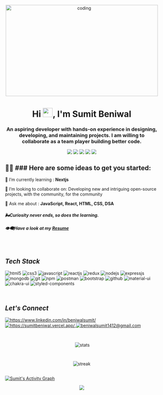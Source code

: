 
<p align="center">
<!-- <img  src="https://camo.githubusercontent.com/fa73289736064aba480d0708da37d7aa183a8c3e2bcc2f58c54285a3bbbeecc1/68747470733a2f2f7777772e61616c7068612e6e65742f77702d636f6e74656e742f75706c6f6164732f323032302f31322f66756c6c2d737461636b2d646576656c6f706d656e742e676966" alt="sumit beniwal" width="600px" height="320px" /> -->
<img alt="coding" width="500" height="300px" src="https://user-images.githubusercontent.com/56001279/169039511-a3887a25-f6aa-449c-a269-82372aaa8618.gif"/> </br>
</p>

<h1 align="center">Hi <img src="https://raw.githubusercontent.com/MartinHeinz/MartinHeinz/master/wave.gif" width="32px" height="30px">,  I'm Sumit Beniwal </h1>

<h3 align="center">An aspiring developer with hands-on experience in designing, developing, and maintaining projects. I am willing to collaborate as a team player building better code.
</h3>

<p align= "center">
<img src="https://img.shields.io/badge/M-MongoDB-brightgreen"/>
<img src="https://img.shields.io/badge/E-Express-yellow"/>
<img src="https://img.shields.io/badge/R-React-skyblue"/>
<img src="https://img.shields.io/badge/N-Node-green"/>
<img src="https://img.shields.io/badge/JS-Javascript-yellow"/>
</p>

## 🙋‍♂️ ### Here are some ideas to get you started:</br>

🌱 I’m currently learning : **Nextjs**

🤝 I’m looking to collaborate on: Developing new and intriguing open-source projects, with the community, for the community

💬 Ask me about : **JavaScript, React, HTML, CSS, DSA**

<h4> <i> 🌬Curiosity never ends, so does the learning.</i></h4>
<h4> <i> 👁‍🗨Have a look at my <a href="https://drive.google.com/file/d/12m_IXCXrYk7uoFHVi3s6U3oN43zPoPkd/view?usp=sharing">Resume</a></i> </h4>
<br/>

<br/>

<!----------------------------------- Tech Stack Section ------------------------------------>

<h2><i>Tech Stack</i></h2>

<p>
    <img src="https://img.shields.io/badge/HTML5-E34F26?style=for-the-badge&logo=html5&logoColor=white" alt="html5" />
    <img src="https://img.shields.io/badge/CSS3-1572B6?style=for-the-badge&logo=css3&logoColor=white" alt="css3" />
    <img src="https://img.shields.io/badge/JavaScript-323330?style=for-the-badge&logo=javascript&logoColor=F7DF1E" alt="javascript" />
    <img src="https://img.shields.io/badge/React-20232A?style=for-the-badge&logo=react&logoColor=61DAFB" alt="reactjs" />
    <img src="https://img.shields.io/badge/Redux-593D88?style=for-the-badge&logo=redux&logoColor=white" alt="redux" />
    <img src="https://img.shields.io/badge/Node.js-339933?style=for-the-badge&logo=nodedotjs&logoColor=white" alt="nodejs" />
    <img src="https://img.shields.io/badge/Express.js-000000?style=for-the-badge&logo=express&logoColor=white" alt="expressjs" />
    <img src="https://img.shields.io/badge/MongoDB-4EA94B?style=for-the-badge&logo=mongodb&logoColor=white" alt="mongodb" />
    <img src="https://img.shields.io/badge/Git-f44d27?style=for-the-badge&logo=git&logoColor=white" alt="git" />
    <img src="https://img.shields.io/badge/npm-CB3837?style=for-the-badge&logo=npm&logoColor=white" alt="npm" />
    <img src="https://img.shields.io/badge/Postman-FF6C37?style=for-the-badge&logo=Postman&logoColor=white" alt="postman" />
    <img src="https://img.shields.io/badge/Bootstrap-563D7C?style=for-the-badge&logo=bootstrap&logoColor=white" alt="bootstrap" />
    <img src="https://img.shields.io/badge/GitHub-100000?style=for-the-badge&logo=github&logoColor=white" alt="github" />
    <img src="https://img.shields.io/badge/Material%20UI-007FFF?style=for-the-badge&logo=mui&logoColor=white" alt="material-ui" />
    <img src="https://img.shields.io/badge/Chakra%20UI-3bc7bd?style=for-the-badge&logo=chakraui&logoColor=white" alt="chakra-ui" />
    <img src="https://img.shields.io/badge/styled--components-DB7093?style=for-the-badge&logo=styled-components&logoColor=white" alt="styled-components" />
</p>
<br>

<!----------------------------------- Social Media Links Section ------------------------------------>

<h2><i>Let's Connect</i></h2>

<p align="left">
    <a href="https://www.linkedin.com/in/beniwalsumit/">
        <img align="center" src="https://img.shields.io/badge/LinkedIn-0077B5?style=for-the-badge&logo=linkedin&logoColor=white" alt="https://www.linkedin.com/in/beniwalsumit/" />
    </a>
    <a href="https://sumitbeniwal.vercel.app/">
        <img align="center" src="https://img.shields.io/badge/Portfolio-18A303?style=for-the-badge&logo=ionic&logoColor=white" alt="https://sumitbeniwal.vercel.app/" />
    </a>
    <a title="beniwalsumit1412@gmail.com" href="mailto:beniwalsumit1412@gmail.com">
        <img align="center" src="https://img.shields.io/badge/Gmail-D14836?style=for-the-badge&logo=gmail&logoColor=white" alt="beniwalsumit1412@gmail.com" />
    </a>
</p>
<br>

<p align="center">&nbsp;<img align="center" src="https://github-readme-stats.vercel.app/api?username=sumitb1412&show_icons=true&theme=radical&show_icons=true&locale=en" alt="stats" /></p>
<br>
<p align="center"><img align="center" src="https://github-readme-streak-stats.herokuapp.com/?user=sumitb1412&&theme=radical" alt="streak" /></p>

<br/>
<a href="https://github.com/SumitB1412/github-readme-activity-graph"><img alt="Sumit's Activity Graph" src="https://activity-graph.herokuapp.com/graph?username=SumitB1412&bg_color=0D1117&color=5BCDEC&line=5BCDEC&point=FFFFFF&hide_border=true" /></a>
<br/>

<p align="center">
  <img  src="https://raw.githubusercontent.com/Trilokia/Trilokia/379277808c61ef204768a61bbc5d25bc7798ccf1/bottom_header.svg">
 </p>
